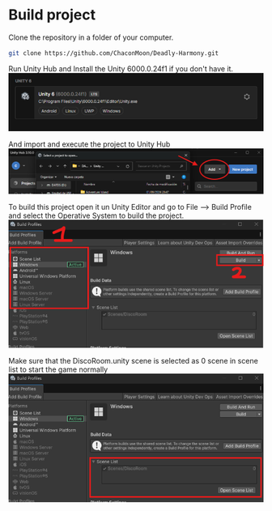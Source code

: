 # Build project

Clone the repository in a folder of your computer.

```bash
git clone https://github.com/ChaconMoon/Deadly-Harmony.git
```

Run Unity Hub and Install the Unity 6000.0.24f1 if you don't have it.
![Unity Version Image](https://github.com/ChaconMoon/Deadly-Harmony/blob/main/GitHub%20Images/Unity_Version.png)


And import and execute the project to Unity Hub
![Add To UnityHub](https://github.com/ChaconMoon/Deadly-Harmony/blob/main/GitHub%20Images/Add_to_UnityHub.png)

To build this project open it un Unity Editor and go to File --> Build Profile and select the Operative System to build the project.
![Build Project](https://github.com/ChaconMoon/Deadly-Harmony/blob/main/GitHub%20Images/Build_Project.png)

Make sure that the DiscoRoom.unity scene is selected as 0 scene in scene list to start the game normally
![Select correct snece](https://github.com/ChaconMoon/Deadly-Harmony/blob/main/GitHub%20Images/Select_Project_Scene.png)
